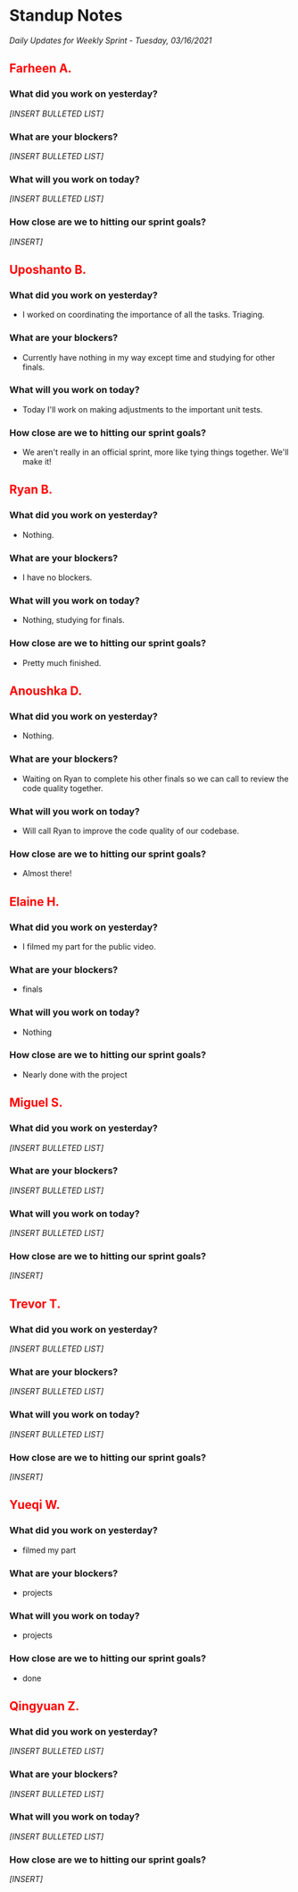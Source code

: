 # Standup Notes

_Daily Updates for Weekly Sprint - Tuesday, 03/16/2021_

## <span style="color: red;">Farheen A.</span>

### What did you work on yesterday?

_[INSERT BULLETED LIST]_

### What are your blockers?

_[INSERT BULLETED LIST]_

### What will you work on today?

_[INSERT BULLETED LIST]_

### How close are we to hitting our sprint goals?

_[INSERT]_

## <span style="color: red;">Uposhanto B.</span>

### What did you work on yesterday?

- I worked on coordinating the importance of all the tasks. Triaging.

### What are your blockers?

- Currently have nothing in my way except time and studying for other finals.

### What will you work on today?

- Today I'll work on making adjustments to the important unit tests.

### How close are we to hitting our sprint goals?

- We aren't really in an official sprint, more like tying things together. We'll make it!

## <span style="color: red;">Ryan B.</span>

### What did you work on yesterday?

- Nothing.

### What are your blockers?

- I have no blockers.

### What will you work on today?

- Nothing, studying for finals.

### How close are we to hitting our sprint goals?

- Pretty much finished.

## <span style="color: red;">Anoushka D.</span>

### What did you work on yesterday?

- Nothing.

### What are your blockers?

- Waiting on Ryan to complete his other finals so we can call to review the code quality together.

### What will you work on today?

- Will call Ryan to improve the code quality of our codebase.

### How close are we to hitting our sprint goals?

- Almost there!

## <span style="color: red;">Elaine H.</span>

### What did you work on yesterday?

- I filmed my part for the public video.

### What are your blockers?

- finals

### What will you work on today?

- Nothing

### How close are we to hitting our sprint goals?

- Nearly done with the project

## <span style="color: red;">Miguel S.</span>

### What did you work on yesterday?

_[INSERT BULLETED LIST]_

### What are your blockers?

_[INSERT BULLETED LIST]_

### What will you work on today?

_[INSERT BULLETED LIST]_

### How close are we to hitting our sprint goals?

_[INSERT]_

## <span style="color: red;">Trevor T.</span>

### What did you work on yesterday?

_[INSERT BULLETED LIST]_

### What are your blockers?

_[INSERT BULLETED LIST]_

### What will you work on today?

_[INSERT BULLETED LIST]_

### How close are we to hitting our sprint goals?

_[INSERT]_

## <span style="color: red;">Yueqi W.</span>

### What did you work on yesterday?

- filmed my part

### What are your blockers?

- projects

### What will you work on today?

- projects

### How close are we to hitting our sprint goals?

- done

## <span style="color: red;">Qingyuan Z.</span>

### What did you work on yesterday?

_[INSERT BULLETED LIST]_

### What are your blockers?

_[INSERT BULLETED LIST]_

### What will you work on today?

_[INSERT BULLETED LIST]_

### How close are we to hitting our sprint goals?

_[INSERT]_
